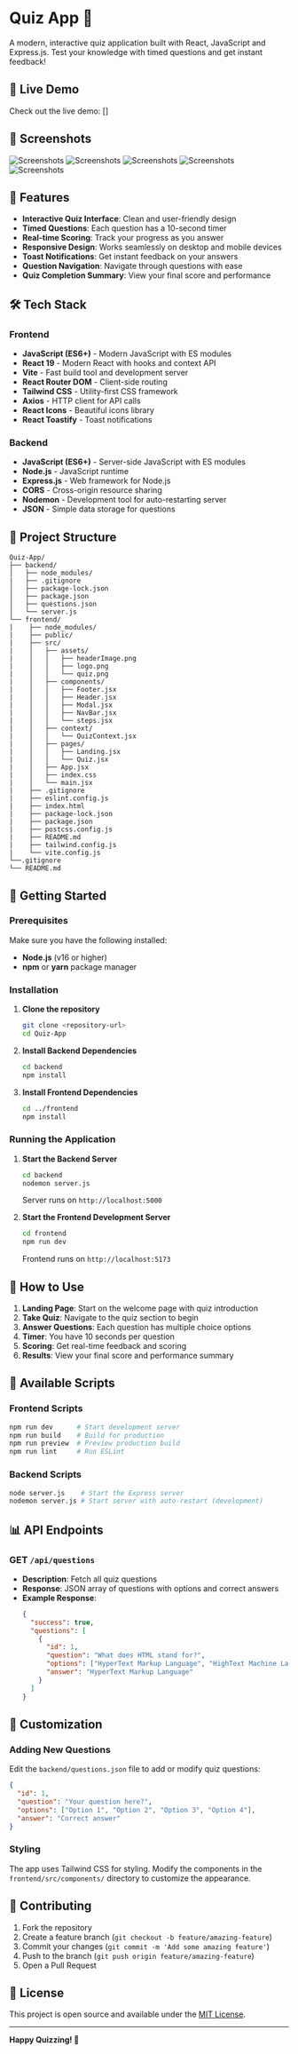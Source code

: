 # Quiz App 🧠

A modern, interactive quiz application built with React, JavaScript and Express.js. Test your knowledge with timed questions and get instant feedback!

## 🔗 Live Demo
Check out the live demo: []

## 📸 Screenshots

![Screenshots](./readmeSS/Quiz-App-Screenshot-1.png)
![Screenshots](./readmeSS/Quiz-App-Screenshot-2.png)
![Screenshots](./readmeSS/Quiz-App-Screenshot-3.png)
![Screenshots](./readmeSS/Quiz-App-Screenshot-4.png)
![Screenshots](./readmeSS/Quiz-App-Screenshot-5.png)


## 🌟 Features

- **Interactive Quiz Interface**: Clean and user-friendly design
- **Timed Questions**: Each question has a 10-second timer
- **Real-time Scoring**: Track your progress as you answer
- **Responsive Design**: Works seamlessly on desktop and mobile devices
- **Toast Notifications**: Get instant feedback on your answers
- **Question Navigation**: Navigate through questions with ease
- **Quiz Completion Summary**: View your final score and performance

## 🛠️ Tech Stack

### Frontend
- **JavaScript (ES6+)** - Modern JavaScript with ES modules
- **React 19** - Modern React with hooks and context API
- **Vite** - Fast build tool and development server
- **React Router DOM** - Client-side routing
- **Tailwind CSS** - Utility-first CSS framework
- **Axios** - HTTP client for API calls
- **React Icons** - Beautiful icons library
- **React Toastify** - Toast notifications

### Backend
- **JavaScript (ES6+)** - Server-side JavaScript with ES modules
- **Node.js** - JavaScript runtime
- **Express.js** - Web framework for Node.js
- **CORS** - Cross-origin resource sharing
- **Nodemon** - Development tool for auto-restarting server
- **JSON** - Simple data storage for questions

## 📁 Project Structure

```
Quiz-App/
├── backend/
│   ├── node_modules/
|   ├── .gitignore
│   ├── package-lock.json
│   ├── package.json
│   ├── questions.json
│   └── server.js
└── frontend/
|    ├── node_modules/
|    ├── public/
|    ├── src/
|    │   ├── assets/
|    │   │   ├── headerImage.png
|    │   │   ├── logo.png
|    │   │   └── quiz.png
|    │   ├── components/
|    │   │   ├── Footer.jsx
|    │   │   ├── Header.jsx
|    │   │   ├── Modal.jsx
|    │   │   ├── NavBar.jsx
|    │   │   └── steps.jsx
|    │   ├── context/
|    │   │   └── QuizContext.jsx
|    │   ├── pages/
|    │   │   ├── Landing.jsx
|    │   │   └── Quiz.jsx
|    │   ├── App.jsx
|    │   ├── index.css
|    │   └── main.jsx
|    ├── .gitignore
|    ├── eslint.config.js
|    ├── index.html
|    ├── package-lock.json
|    ├── package.json
|    ├── postcss.config.js
|    ├── README.md          
|    ├── tailwind.config.js
|    └── vite.config.js
└──.gitignore
└── README.md 
```

## 🚀 Getting Started

### Prerequisites

Make sure you have the following installed:
- **Node.js** (v16 or higher)
- **npm** or **yarn** package manager

### Installation

1. **Clone the repository**
   ```bash
   git clone <repository-url>
   cd Quiz-App
   ```

2. **Install Backend Dependencies**
   ```bash
   cd backend
   npm install
   ```

3. **Install Frontend Dependencies**
   ```bash
   cd ../frontend
   npm install
   ```

### Running the Application

1. **Start the Backend Server**
   ```bash
   cd backend
   nodemon server.js
   ```
   Server runs on `http://localhost:5000`

2. **Start the Frontend Development Server**
   ```bash
   cd frontend
   npm run dev
   ```
   Frontend runs on `http://localhost:5173`

## 🎯 How to Use

1. **Landing Page**: Start on the welcome page with quiz introduction
2. **Take Quiz**: Navigate to the quiz section to begin
3. **Answer Questions**: Each question has multiple choice options
4. **Timer**: You have 10 seconds per question
5. **Scoring**: Get real-time feedback and scoring
6. **Results**: View your final score and performance summary

## 🔧 Available Scripts

### Frontend Scripts
```bash
npm run dev      # Start development server
npm run build    # Build for production
npm run preview  # Preview production build
npm run lint     # Run ESLint
```

### Backend Scripts
```bash
node server.js    # Start the Express server
nodemon server.js # Start server with auto-restart (development)
```

## 📊 API Endpoints

### GET `/api/questions`
- **Description**: Fetch all quiz questions
- **Response**: JSON array of questions with options and correct answers
- **Example Response**:
  ```json
  {
    "success": true,
    "questions": [
      {
        "id": 1,
        "question": "What does HTML stand for?",
        "options": ["HyperText Markup Language", "HighText Machine Language", "HyperText Markdown Language", "Home Tool Markup Language"],
        "answer": "HyperText Markup Language"
      }
    ]
  }
  ```

## 🎨 Customization

### Adding New Questions
Edit the `backend/questions.json` file to add or modify quiz questions:

```json
{
  "id": 1,
  "question": "Your question here?",
  "options": ["Option 1", "Option 2", "Option 3", "Option 4"],
  "answer": "Correct answer"
}
```

### Styling
The app uses Tailwind CSS for styling. Modify the components in the `frontend/src/components/` directory to customize the appearance.

## 🤝 Contributing

1. Fork the repository
2. Create a feature branch (`git checkout -b feature/amazing-feature`)
3. Commit your changes (`git commit -m 'Add some amazing feature'`)
4. Push to the branch (`git push origin feature/amazing-feature`)
5. Open a Pull Request

## 📝 License

This project is open source and available under the [MIT License](LICENSE).

---

**Happy Quizzing! 🎉**

